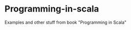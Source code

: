 Programming-in-scala
====================
Examples and other stuff from book "Programming in Scala"
